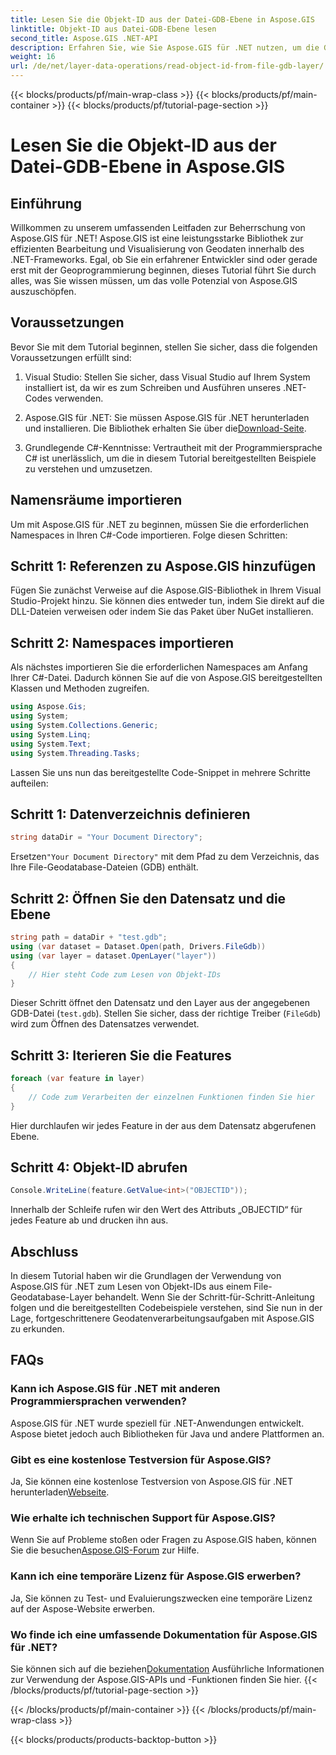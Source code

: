```yaml
---
title: Lesen Sie die Objekt-ID aus der Datei-GDB-Ebene in Aspose.GIS
linktitle: Objekt-ID aus Datei-GDB-Ebene lesen
second_title: Aspose.GIS .NET-API
description: Erfahren Sie, wie Sie Aspose.GIS für .NET nutzen, um die Geodatenverarbeitung effizient durchzuführen. Umfassende Tutorials und fachkundige Anleitung verfügbar.
weight: 16
url: /de/net/layer-data-operations/read-object-id-from-file-gdb-layer/
---
```


{{< blocks/products/pf/main-wrap-class >}}
{{< blocks/products/pf/main-container >}}
{{< blocks/products/pf/tutorial-page-section >}}

# Lesen Sie die Objekt-ID aus der Datei-GDB-Ebene in Aspose.GIS

## Einführung
Willkommen zu unserem umfassenden Leitfaden zur Beherrschung von Aspose.GIS für .NET! Aspose.GIS ist eine leistungsstarke Bibliothek zur effizienten Bearbeitung und Visualisierung von Geodaten innerhalb des .NET-Frameworks. Egal, ob Sie ein erfahrener Entwickler sind oder gerade erst mit der Geoprogrammierung beginnen, dieses Tutorial führt Sie durch alles, was Sie wissen müssen, um das volle Potenzial von Aspose.GIS auszuschöpfen.
## Voraussetzungen
Bevor Sie mit dem Tutorial beginnen, stellen Sie sicher, dass die folgenden Voraussetzungen erfüllt sind:
1. Visual Studio: Stellen Sie sicher, dass Visual Studio auf Ihrem System installiert ist, da wir es zum Schreiben und Ausführen unseres .NET-Codes verwenden.
   
2.  Aspose.GIS für .NET: Sie müssen Aspose.GIS für .NET herunterladen und installieren. Die Bibliothek erhalten Sie über die[Download-Seite](https://releases.aspose.com/gis/net/).
3. Grundlegende C#-Kenntnisse: Vertrautheit mit der Programmiersprache C# ist unerlässlich, um die in diesem Tutorial bereitgestellten Beispiele zu verstehen und umzusetzen.

## Namensräume importieren
Um mit Aspose.GIS für .NET zu beginnen, müssen Sie die erforderlichen Namespaces in Ihren C#-Code importieren. Folge diesen Schritten:
## Schritt 1: Referenzen zu Aspose.GIS hinzufügen
Fügen Sie zunächst Verweise auf die Aspose.GIS-Bibliothek in Ihrem Visual Studio-Projekt hinzu. Sie können dies entweder tun, indem Sie direkt auf die DLL-Dateien verweisen oder indem Sie das Paket über NuGet installieren.
## Schritt 2: Namespaces importieren
Als nächstes importieren Sie die erforderlichen Namespaces am Anfang Ihrer C#-Datei. Dadurch können Sie auf die von Aspose.GIS bereitgestellten Klassen und Methoden zugreifen.
```csharp
using Aspose.Gis;
using System;
using System.Collections.Generic;
using System.Linq;
using System.Text;
using System.Threading.Tasks;
```

Lassen Sie uns nun das bereitgestellte Code-Snippet in mehrere Schritte aufteilen:
## Schritt 1: Datenverzeichnis definieren
```csharp
string dataDir = "Your Document Directory";
```
 Ersetzen`"Your Document Directory"` mit dem Pfad zu dem Verzeichnis, das Ihre File-Geodatabase-Dateien (GDB) enthält.
## Schritt 2: Öffnen Sie den Datensatz und die Ebene
```csharp
string path = dataDir + "test.gdb";
using (var dataset = Dataset.Open(path, Drivers.FileGdb))
using (var layer = dataset.OpenLayer("layer"))
{
    // Hier steht Code zum Lesen von Objekt-IDs
}
```
Dieser Schritt öffnet den Datensatz und den Layer aus der angegebenen GDB-Datei (`test.gdb`). Stellen Sie sicher, dass der richtige Treiber (`FileGdb`) wird zum Öffnen des Datensatzes verwendet.
## Schritt 3: Iterieren Sie die Features
```csharp
foreach (var feature in layer)
{
    // Code zum Verarbeiten der einzelnen Funktionen finden Sie hier
}
```
Hier durchlaufen wir jedes Feature in der aus dem Datensatz abgerufenen Ebene.
## Schritt 4: Objekt-ID abrufen
```csharp
Console.WriteLine(feature.GetValue<int>("OBJECTID"));
```
Innerhalb der Schleife rufen wir den Wert des Attributs „OBJECTID“ für jedes Feature ab und drucken ihn aus.

## Abschluss
In diesem Tutorial haben wir die Grundlagen der Verwendung von Aspose.GIS für .NET zum Lesen von Objekt-IDs aus einem File-Geodatabase-Layer behandelt. Wenn Sie der Schritt-für-Schritt-Anleitung folgen und die bereitgestellten Codebeispiele verstehen, sind Sie nun in der Lage, fortgeschrittenere Geodatenverarbeitungsaufgaben mit Aspose.GIS zu erkunden.
## FAQs
### Kann ich Aspose.GIS für .NET mit anderen Programmiersprachen verwenden?
Aspose.GIS für .NET wurde speziell für .NET-Anwendungen entwickelt. Aspose bietet jedoch auch Bibliotheken für Java und andere Plattformen an.
### Gibt es eine kostenlose Testversion für Aspose.GIS?
Ja, Sie können eine kostenlose Testversion von Aspose.GIS für .NET herunterladen[Webseite](https://releases.aspose.com/gis/net/).
### Wie erhalte ich technischen Support für Aspose.GIS?
Wenn Sie auf Probleme stoßen oder Fragen zu Aspose.GIS haben, können Sie die besuchen[Aspose.GIS-Forum](https://forum.aspose.com/c/gis/33) zur Hilfe.
### Kann ich eine temporäre Lizenz für Aspose.GIS erwerben?
Ja, Sie können zu Test- und Evaluierungszwecken eine temporäre Lizenz auf der Aspose-Website erwerben.
### Wo finde ich eine umfassende Dokumentation für Aspose.GIS für .NET?
 Sie können sich auf die beziehen[Dokumentation](https://reference.aspose.com/gis/net/) Ausführliche Informationen zur Verwendung der Aspose.GIS-APIs und -Funktionen finden Sie hier.
{{< /blocks/products/pf/tutorial-page-section >}}

{{< /blocks/products/pf/main-container >}}
{{< /blocks/products/pf/main-wrap-class >}}

{{< blocks/products/products-backtop-button >}}
